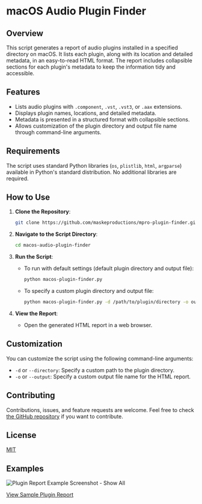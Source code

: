 # macOS Audio Plugin Finder

## Overview

This script generates a report of audio plugins installed
in a specified directory on macOS. It lists each plugin, along
with its location and detailed metadata, in an easy-to-read HTML
format. The report includes collapsible sections for each plugin's
metadata to keep the information tidy and accessible.

## Features

- Lists audio plugins with `.component`, `.vst`, `.vst3`, or `.aax` extensions.
- Displays plugin names, locations, and detailed metadata.
- Metadata is presented in a structured format with collapsible sections.
- Allows customization of the plugin directory and output
 file name through command-line arguments.

## Requirements

The script uses standard Python libraries (`os`, `plistlib`, `html`,
`argparse`) available in Python's standard distribution. No additional
libraries are required.

## How to Use

1. **Clone the Repository**:

   ```bash
   git clone https://github.com/maskeproductions/mpro-plugin-finder.git
   ```

2. **Navigate to the Script Directory**:

   ```bash
   cd macos-audio-plugin-finder
   ```

3. **Run the Script**:

   - To run with default settings (default plugin directory and output file):

     ```bash
     python macos-plugin-finder.py
     ```

   - To specify a custom plugin directory and output file:

     ```bash
     python macos-plugin-finder.py -d /path/to/plugin/directory -o output_file_name.html
     ```

4. **View the Report**:

   - Open the generated HTML report in a web browser.

## Customization

You can customize the script using the following command-line arguments:

- `-d` or `--directory`: Specify a custom path to the plugin directory.
- `-o` or `--output`: Specify a custom output file name for the HTML report.

## Contributing

Contributions, issues, and feature requests are welcome. Feel free to check
[the GitHub repository](https://github.com/maskeproductions/mpro-plugin-finder/issues)
if you want to contribute.

## License

[MIT](https://choosealicense.com/licenses/mit/)

## Examples

![Plugin Report Example Screenshot - Show All](https://github.com/maskeproductions/mpro-plugin-finder/blob/main/Screenshot01.png)

[View Sample Plugin Report](sample_report.html)
